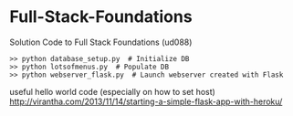 # Full-Stack-Foundations
Solution Code to Full Stack Foundations (ud088)

    >> python database_setup.py  # Initialize DB
    >> python lotsofmenus.py  # Populate DB
    >> python webserver_flask.py  # Launch webserver created with Flask

useful hello world code (especially on how to set host)
http://virantha.com/2013/11/14/starting-a-simple-flask-app-with-heroku/
